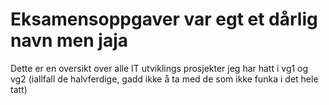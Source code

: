 # Eksamensoppgaver var egt et dårlig navn men jaja

Dette er en oversikt over alle IT utviklings prosjekter jeg har hatt i vg1 og vg2 (iallfall de halvferdige, gadd ikke å ta med de som ikke funka i det hele tatt)
